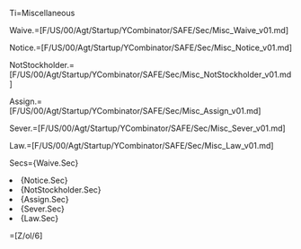 Ti=Miscellaneous

Waive.=[F/US/00/Agt/Startup/YCombinator/SAFE/Sec/Misc_Waive_v01.md]

Notice.=[F/US/00/Agt/Startup/YCombinator/SAFE/Sec/Misc_Notice_v01.md]

NotStockholder.=[F/US/00/Agt/Startup/YCombinator/SAFE/Sec/Misc_NotStockholder_v01.md]

Assign.=[F/US/00/Agt/Startup/YCombinator/SAFE/Sec/Misc_Assign_v01.md]

Sever.=[F/US/00/Agt/Startup/YCombinator/SAFE/Sec/Misc_Sever_v01.md]

Law.=[F/US/00/Agt/Startup/YCombinator/SAFE/Sec/Misc_Law_v01.md]

Secs={Waive.Sec}<li>{Notice.Sec}<li>{NotStockholder.Sec}<li>{Assign.Sec}<li>{Sever.Sec}<li>{Law.Sec}

=[Z/ol/6]
